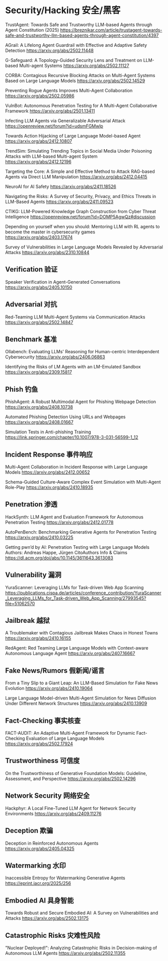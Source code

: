 # Security/Hacking 安全/黑客

TrustAgent: Towards Safe and Trustworthy LLM-based Agents through Agent Constitution (2025)
https://breznikar.com/article/trustagent-towards-safe-and-trustworthy-llm-based-agents-through-agent-constitution/4397

AGrail: A Lifelong Agent Guardrail with Effective and Adaptive Safety Detection
https://arxiv.org/abs/2502.11448

G-Safeguard: A Topology-Guided Security Lens and Treatment on LLM-based Multi-agent Systems
https://arxiv.org/abs/2502.11127

CORBA: Contagious Recursive Blocking Attacks on Multi-Agent Systems Based on Large Language Models
https://arxiv.org/abs/2502.14529

Preventing Rogue Agents Improves Multi-Agent Collaboration
https://arxiv.org/abs/2502.05986

VulnBot: Autonomous Penetration Testing for A Multi-Agent Collaborative Framework
https://arxiv.org/abs/2501.13411

Infecting LLM Agents via Generalizable Adversarial Attack
https://openreview.net/forum?id=udsmFGMwlp

Towards Action Hijacking of Large Language Model-based Agent
https://arxiv.org/abs/2412.10807

TrendSim: Simulating Trending Topics in Social Media Under Poisoning Attacks with LLM-based Multi-agent System
https://arxiv.org/abs/2412.12196

Targeting the Core: A Simple and Effective Method to Attack RAG-based Agents via Direct LLM Manipulation
https://arxiv.org/abs/2412.04415

NeuroAI for AI Safety
https://arxiv.org/abs/2411.18526

Navigating the Risks: A Survey of Security, Privacy, and Ethics Threats in LLM-Based Agents
https://arxiv.org/abs/2411.09523

CTIKG: LLM-Powered Knowledge Graph Construction from Cyber Threat Intelligence
https://openreview.net/forum?id=DOMP5AgwQz#discussion

Depending on yourself when you should: Mentoring LLM with RL agents to become the master in cybersecurity games
https://arxiv.org/abs/2403.17674

Survey of Vulnerabilities in Large Language Models Revealed by Adversarial Attacks
https://arxiv.org/abs/2310.10844

## Verification 验证
Speaker Verification in Agent-Generated Conversations
https://arxiv.org/abs/2405.10150

## Adversarial 对抗
Red-Teaming LLM Multi-Agent Systems via Communication Attacks
https://arxiv.org/abs/2502.14847

## Benchmark 基准
Ollabench: Evaluating LLMs' Reasoning for Human-centric Interdependent Cybersecurity
https://arxiv.org/abs/2406.06863

Identifying the Risks of LM Agents with an LM-Emulated Sandbox
https://arxiv.org/abs/2309.15817

## Phish 钓鱼
PhishAgent: A Robust Multimodal Agent for Phishing Webpage Detection
https://arxiv.org/abs/2408.10738

Automated Phishing Detection Using URLs and Webpages
https://arxiv.org/abs/2408.01667

Simulation Tests in Anti-phishing Training
https://link.springer.com/chapter/10.1007/978-3-031-56599-1_12

## Incident Response 事件响应
Multi-Agent Collaboration in Incident Response with Large Language Models
https://arxiv.org/abs/2412.00652

Schema-Guided Culture-Aware Complex Event Simulation with Multi-Agent Role-Play
https://arxiv.org/abs/2410.18935

## Penetration 渗透
HackSynth: LLM Agent and Evaluation Framework for Autonomous Penetration Testing
https://arxiv.org/abs/2412.01778

AutoPenBench: Benchmarking Generative Agents for Penetration Testing
https://arxiv.org/abs/2410.03225

Getting pwn’d by AI: Penetration Testing with Large Language Models
Authors: Andreas Happe, Jürgen CitoAuthors Info & Claims
https://dl.acm.org/doi/abs/10.1145/3611643.3613083

## Vulnerability 漏洞
YuraScanner: Leveraging LLMs for Task-driven Web App Scanning
https://publications.cispa.de/articles/conference_contribution/YuraScanner_Leveraging_LLMs_for_Task-driven_Web_App_Scanning/27993545?file=51062570

## Jailbreak 越狱
A Troublemaker with Contagious Jailbreak Makes Chaos in Honest Towns
https://arxiv.org/abs/2410.16155

RedAgent: Red Teaming Large Language Models with Context-aware Autonomous Language Agent
https://arxiv.org/abs/2407.16667

## Fake News/Rumors 假新闻/谣言
From a Tiny Slip to a Giant Leap: An LLM-Based Simulation for Fake News Evolution
https://arxiv.org/abs/2410.19064

Large Language Model-driven Multi-Agent Simulation for News Diffusion Under Different Network Structures
https://arxiv.org/abs/2410.13909

## Fact-Checking 事实核查
FACT-AUDIT: An Adaptive Multi-Agent Framework for Dynamic Fact-Checking Evaluation of Large Language Models
https://arxiv.org/abs/2502.17924

## Trustworthiness 可信度
On the Trustworthiness of Generative Foundation Models: Guideline, Assessment, and Perspective
https://arxiv.org/abs/2502.14296

## Network Security 网络安全
Hackphyr: A Local Fine-Tuned LLM Agent for Network Security Environments
https://arxiv.org/abs/2409.11276

## Deception 欺骗
Deception in Reinforced Autonomous Agents
https://arxiv.org/abs/2405.04325

## Watermarking 水印
Inaccessible Entropy for Watermarking Generative Agents
https://eprint.iacr.org/2025/256

## Embodied AI 具身智能
Towards Robust and Secure Embodied AI: A Survey on Vulnerabilities and Attacks
https://arxiv.org/abs/2502.13175
## Catastrophic Risks 灾难性风险
"Nuclear Deployed!": Analyzing Catastrophic Risks in Decision-making of Autonomous LLM Agents
https://arxiv.org/abs/2502.11355
